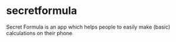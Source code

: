 secretformula
=============

Secret Formula is an app which helps people to easily make (basic) calculations on their phone
